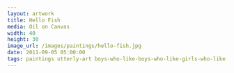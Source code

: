 ```yaml
---
layout: artwork
title: Hello Fish
media: Oil on Canvas
width: 40
height: 30
image_url: /images/paintings/hello-fish.jpg
date: 2011-09-05 05:00:00
tags: paintings utterly-art boys-who-like-boys-who-like-girls-who-like-girls
---
```

